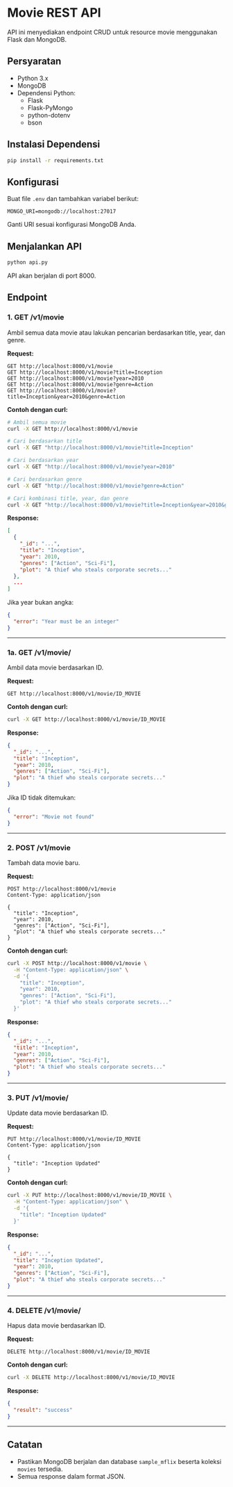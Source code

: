 # Movie REST API

API ini menyediakan endpoint CRUD untuk resource movie menggunakan Flask dan MongoDB.

## Persyaratan
- Python 3.x
- MongoDB
- Dependensi Python:
  - Flask
  - Flask-PyMongo
  - python-dotenv
  - bson

## Instalasi Dependensi

```bash
pip install -r requirements.txt
```

## Konfigurasi
Buat file `.env` dan tambahkan variabel berikut:

```
MONGO_URI=mongodb://localhost:27017
```

Ganti URI sesuai konfigurasi MongoDB Anda.

## Menjalankan API

```bash
python api.py
```

API akan berjalan di port 8000.

## Endpoint

### 1. GET /v1/movie
Ambil semua data movie atau lakukan pencarian berdasarkan title, year, dan genre.

**Request:**
```
GET http://localhost:8000/v1/movie
GET http://localhost:8000/v1/movie?title=Inception
GET http://localhost:8000/v1/movie?year=2010
GET http://localhost:8000/v1/movie?genre=Action
GET http://localhost:8000/v1/movie?title=Inception&year=2010&genre=Action
```

**Contoh dengan curl:**
```bash
# Ambil semua movie
curl -X GET http://localhost:8000/v1/movie

# Cari berdasarkan title
curl -X GET "http://localhost:8000/v1/movie?title=Inception"

# Cari berdasarkan year
curl -X GET "http://localhost:8000/v1/movie?year=2010"

# Cari berdasarkan genre
curl -X GET "http://localhost:8000/v1/movie?genre=Action"

# Cari kombinasi title, year, dan genre
curl -X GET "http://localhost:8000/v1/movie?title=Inception&year=2010&genre=Action"
```

**Response:**
```json
[
  {
    "_id": "...",
    "title": "Inception",
    "year": 2010,
    "genres": ["Action", "Sci-Fi"],
    "plot": "A thief who steals corporate secrets..."
  },
  ...
]
```

Jika year bukan angka:
```json
{
  "error": "Year must be an integer"
}
```

---

### 1a. GET /v1/movie/<id>
Ambil data movie berdasarkan ID.

**Request:**
```
GET http://localhost:8000/v1/movie/ID_MOVIE
```

**Contoh dengan curl:**
```bash
curl -X GET http://localhost:8000/v1/movie/ID_MOVIE
```

**Response:**
```json
{
  "_id": "...",
  "title": "Inception",
  "year": 2010,
  "genres": ["Action", "Sci-Fi"],
  "plot": "A thief who steals corporate secrets..."
}
```

Jika ID tidak ditemukan:
```json
{
  "error": "Movie not found"
}
```

---

### 2. POST /v1/movie
Tambah data movie baru.

**Request:**
```
POST http://localhost:8000/v1/movie
Content-Type: application/json

{
  "title": "Inception",
  "year": 2010,
  "genres": ["Action", "Sci-Fi"],
  "plot": "A thief who steals corporate secrets..."
}
```

**Contoh dengan curl:**
```bash
curl -X POST http://localhost:8000/v1/movie \
  -H "Content-Type: application/json" \
  -d '{
    "title": "Inception",
    "year": 2010,
    "genres": ["Action", "Sci-Fi"],
    "plot": "A thief who steals corporate secrets..."
  }'
```

**Response:**
```json
{
  "_id": "...",
  "title": "Inception",
  "year": 2010,
  "genres": ["Action", "Sci-Fi"],
  "plot": "A thief who steals corporate secrets..."
}
```

---

### 3. PUT /v1/movie/<id>
Update data movie berdasarkan ID.

**Request:**
```
PUT http://localhost:8000/v1/movie/ID_MOVIE
Content-Type: application/json

{
  "title": "Inception Updated"
}
```

**Contoh dengan curl:**
```bash
curl -X PUT http://localhost:8000/v1/movie/ID_MOVIE \
  -H "Content-Type: application/json" \
  -d '{
    "title": "Inception Updated"
  }'
```

**Response:**
```json
{
  "_id": "...",
  "title": "Inception Updated",
  "year": 2010,
  "genres": ["Action", "Sci-Fi"],
  "plot": "A thief who steals corporate secrets..."
}
```

---

### 4. DELETE /v1/movie/<id>
Hapus data movie berdasarkan ID.

**Request:**
```
DELETE http://localhost:8000/v1/movie/ID_MOVIE
```

**Contoh dengan curl:**
```bash
curl -X DELETE http://localhost:8000/v1/movie/ID_MOVIE
```

**Response:**
```json
{
  "result": "success"
}
```

---

## Catatan
- Pastikan MongoDB berjalan dan database `sample_mflix` beserta koleksi `movies` tersedia.
- Semua response dalam format JSON. 